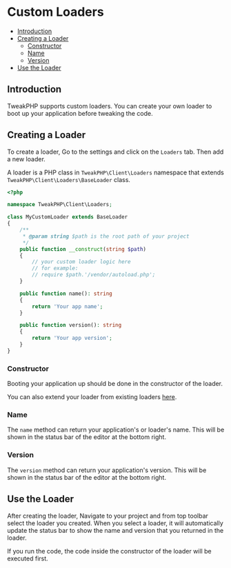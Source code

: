 # Custom Loaders

- [Introduction](#introduction)
- [Creating a Loader](#creating-a-loader)
  - [Constructor](#constructor)
  - [Name](#name)
  - [Version](#version)
- [Use the Loader](#use-the-loader)

## Introduction

TweakPHP supports custom loaders. You can create your own loader to boot up your application before tweaking the code.

## Creating a Loader

To create a loader, Go to the settings and click on the `Loaders` tab. Then add a new loader.

A loader is a PHP class in `TweakPHP\Client\Loaders` namespace that extends `TweakPHP\Client\Loaders\BaseLoader` class.

```php
<?php

namespace TweakPHP\Client\Loaders;

class MyCustomLoader extends BaseLoader
{
    /**
     * @param string $path is the root path of your project
     */
    public function __construct(string $path)
    {
        // your custom loader logic here
        // for example:
        // require $path.'/vendor/autoload.php';
    }

    public function name(): string
    {
        return 'Your app name';
    }

    public function version(): string
    {
        return 'Your app version';
    }
}
```

### Constructor

Booting your application up should be done in the constructor of the loader.

You can also extend your loader from existing loaders [here](https://github.com/tweakphp/client/tree/main/src/Loaders).

### Name

The `name` method can return your application's or loader's name. This will be shown in the status bar of the editor at the bottom right.

### Version

The `version` method can return your application's version. This will be shown in the status bar of the editor at the bottom right.

## Use the Loader

After creating the loader, Navigate to your project and from top toolbar select the loader you created. When you select a loader, it will automatically update the status bar to show the name and version that you returned in the loader.

If you run the code, the code inside the constructor of the loader will be executed first.
